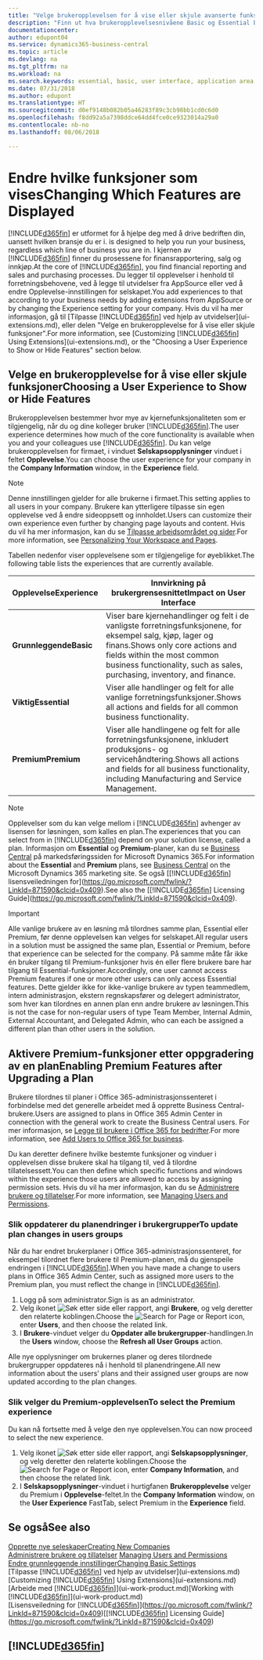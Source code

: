 ```yaml
---
title: "Velge brukeropplevelsen for å vise eller skjule avanserte funksjoner | Microsoft-dokumentasjon"
description: "Finn ut hva brukeropplevelsesnivåene Basic og Essential betyr for brukergrensesnittet, moduler og selskapet ditt."
documentationcenter: 
author: edupont04
ms.service: dynamics365-business-central
ms.topic: article
ms.devlang: na
ms.tgt_pltfrm: na
ms.workload: na
ms.search.keywords: essential, basic, user interface, application area, experience
ms.date: 07/31/2018
ms.author: edupont
ms.translationtype: HT
ms.sourcegitcommit: d0ef9148b082b05a46283f89c3cb98bb1cd0c6d0
ms.openlocfilehash: f8dd92a5a7398ddce64dd4fce0ce9323014a29a0
ms.contentlocale: nb-no
ms.lasthandoff: 08/06/2018

---
```

# <a name="changing-which-features-are-displayed"></a><span data-ttu-id="f86ca-103">Endre hvilke funksjoner som vises</span><span class="sxs-lookup"><span data-stu-id="f86ca-103">Changing Which Features are Displayed</span></span>
[!INCLUDE[d365fin](includes/d365fin_md.md)]<span data-ttu-id="f86ca-104"> er utformet for å hjelpe deg med å drive bedriften din, uansett hvilken bransje du er i.</span><span class="sxs-lookup"><span data-stu-id="f86ca-104"> is designed to help you run your business, regardless which line of business you are in.</span></span> <span data-ttu-id="f86ca-105">I kjernen av [!INCLUDE[d365fin](includes/d365fin_md.md)] finner du prosessene for finansrapportering, salg og innkjøp.</span><span class="sxs-lookup"><span data-stu-id="f86ca-105">At the core of [!INCLUDE[d365fin](includes/d365fin_md.md)], you find financial reporting and sales and purchasing processes.</span></span> <span data-ttu-id="f86ca-106">Du legger til opplevelser i henhold til forretningsbehovene, ved å legge til utvidelser fra AppSource eller ved å endre Opplevelse-innstillingen for selskapet.</span><span class="sxs-lookup"><span data-stu-id="f86ca-106">You add experiences to that according to your business needs by adding extensions from AppSource or by changing the Experience setting for your company.</span></span> <span data-ttu-id="f86ca-107">Hvis du vil ha mer informasjon, gå til [Tilpasse [!INCLUDE[d365fin](includes/d365fin_md.md)] ved hjelp av utvidelser](ui-extensions.md), eller delen "Velge en brukeropplevelse for å vise eller skjule funksjoner".</span><span class="sxs-lookup"><span data-stu-id="f86ca-107">For more information, see [Customizing [!INCLUDE[d365fin](includes/d365fin_md.md)] Using Extensions](ui-extensions.md), or the "Choosing a User Experience to Show or Hide Features" section below.</span></span>

## <a name="choosing-a-user-experience-to-show-or-hide-features"></a><span data-ttu-id="f86ca-108">Velge en brukeropplevelse for å vise eller skjule funksjoner</span><span class="sxs-lookup"><span data-stu-id="f86ca-108">Choosing a User Experience to Show or Hide Features</span></span>
<span data-ttu-id="f86ca-109">Brukeropplevelsen bestemmer hvor mye av kjernefunksjonaliteten som er tilgjengelig, når du og dine kolleger bruker [!INCLUDE[d365fin](includes/d365fin_md.md)].</span><span class="sxs-lookup"><span data-stu-id="f86ca-109">The user experience determines how much of the core functionality is available when you and your colleagues use [!INCLUDE[d365fin](includes/d365fin_md.md)].</span></span> <span data-ttu-id="f86ca-110">Du kan velge brukeropplevelsen for firmaet, i vinduet **Selskapsopplysninger** vinduet i feltet **Opplevelse**.</span><span class="sxs-lookup"><span data-stu-id="f86ca-110">You can choose the user experience for your company in the **Company Information** window, in the **Experience** field.</span></span>

> [!NOTE]  
> <span data-ttu-id="f86ca-111">Denne innstillingen gjelder for alle brukerne i firmaet.</span><span class="sxs-lookup"><span data-stu-id="f86ca-111">This setting applies to all users in your company.</span></span> <span data-ttu-id="f86ca-112">Brukere kan ytterligere tilpasse sin egen opplevelse ved å endre sideoppsett og innholdet.</span><span class="sxs-lookup"><span data-stu-id="f86ca-112">Users can customize their own experience even further by changing page layouts and content.</span></span> <span data-ttu-id="f86ca-113">Hvis du vil ha mer informasjon, kan du se [Tilpasse arbeidsområdet og sider](ui-personalization-user.md).</span><span class="sxs-lookup"><span data-stu-id="f86ca-113">For more information, see [Personalizing Your Workspace and Pages](ui-personalization-user.md).</span></span>  

<span data-ttu-id="f86ca-114">Tabellen nedenfor viser opplevelsene som er tilgjengelige for øyeblikket.</span><span class="sxs-lookup"><span data-stu-id="f86ca-114">The following table lists the experiences that are currently available.</span></span>

| <span data-ttu-id="f86ca-115">Opplevelse</span><span class="sxs-lookup"><span data-stu-id="f86ca-115">Experience</span></span> | <span data-ttu-id="f86ca-116">Innvirkning på brukergrensesnittet</span><span class="sxs-lookup"><span data-stu-id="f86ca-116">Impact on User Interface</span></span> |
| --- | --- |
| <span data-ttu-id="f86ca-117">**Grunnleggende**</span><span class="sxs-lookup"><span data-stu-id="f86ca-117">**Basic**</span></span> |<span data-ttu-id="f86ca-118">Viser bare kjernehandlinger og felt i de vanligste forretningsfunksjonene, for eksempel salg, kjøp, lager og finans.</span><span class="sxs-lookup"><span data-stu-id="f86ca-118">Shows only core actions and fields within the most common business functionality, such as sales, purchasing, inventory, and finance.</span></span> |
| <span data-ttu-id="f86ca-119">**Viktig**</span><span class="sxs-lookup"><span data-stu-id="f86ca-119">**Essential**</span></span> |<span data-ttu-id="f86ca-120">Viser alle handlinger og felt for alle vanlige forretningsfunksjoner.</span><span class="sxs-lookup"><span data-stu-id="f86ca-120">Shows all actions and fields for all common business functionality.</span></span>|
| <span data-ttu-id="f86ca-121">**Premium**</span><span class="sxs-lookup"><span data-stu-id="f86ca-121">**Premium**</span></span> |<span data-ttu-id="f86ca-122">Viser alle handlingene og felt for alle forretningsfunksjonene, inkludert produksjons- og servicehåndtering.</span><span class="sxs-lookup"><span data-stu-id="f86ca-122">Shows all actions and fields for all business functionality, including Manufacturing and Service Management.</span></span>|

> [!NOTE]  
> <span data-ttu-id="f86ca-123">Opplevelser som du kan velge mellom i [!INCLUDE[d365fin](includes/d365fin_md.md)] avhenger av lisensen for løsningen, som kalles en plan.</span><span class="sxs-lookup"><span data-stu-id="f86ca-123">The experiences that you can select from in [!INCLUDE[d365fin](includes/d365fin_md.md)] depend on your solution license, called a plan.</span></span> <span data-ttu-id="f86ca-124">Informasjon om **Essential** og **Premium**-planer, kan du se [Business Central](https://go.microsoft.com/fwlink/?linkid=870242) på markedsføringssiden for Microsoft Dynamics 365.</span><span class="sxs-lookup"><span data-stu-id="f86ca-124">For information about the **Essential** and **Premium** plans, see [Business Central](https://go.microsoft.com/fwlink/?linkid=870242) on the Microsoft Dynamics 365 marketing site.</span></span> <span data-ttu-id="f86ca-125">Se også [[!INCLUDE[d365fin](includes/d365fin_md.md)] lisensveiledningen for](https://go.microsoft.com/fwlink/?LinkId=871590&clcid=0x409).</span><span class="sxs-lookup"><span data-stu-id="f86ca-125">See also the [[!INCLUDE[d365fin](includes/d365fin_md.md)] Licensing Guide](https://go.microsoft.com/fwlink/?LinkId=871590&clcid=0x409).</span></span>

> [!IMPORTANT]  
> <span data-ttu-id="f86ca-126">Alle vanlige brukere av en løsning må tilordnes samme plan, Essential eller Premium, før denne opplevelsen kan velges for selskapet.</span><span class="sxs-lookup"><span data-stu-id="f86ca-126">All regular users in a solution must be assigned the same plan, Essential or Premium, before that experience can be selected for the company.</span></span> <span data-ttu-id="f86ca-127">På samme måte får ikke én bruker tilgang til Premium-funksjoner hvis én eller flere brukere bare har tilgang til Essential-funksjoner.</span><span class="sxs-lookup"><span data-stu-id="f86ca-127">Accordingly, one user cannot access Premium features if one or more other users can only access Essential features.</span></span> <span data-ttu-id="f86ca-128">Dette gjelder ikke for ikke-vanlige brukere av typen teammedlem, intern administrasjon, ekstern regnskapsfører og delegert administrator, som hver kan tilordnes en annen plan enn andre brukere av løsningen.</span><span class="sxs-lookup"><span data-stu-id="f86ca-128">This is not the case for non-regular users of type Team Member, Internal Admin, External Accountant, and Delegated Admin, who can each be assigned a different plan than other users in the solution.</span></span>

## <a name="enabling-premium-features-after-upgrading-a-plan"></a><span data-ttu-id="f86ca-129">Aktivere Premium-funksjoner etter oppgradering av en plan</span><span class="sxs-lookup"><span data-stu-id="f86ca-129">Enabling Premium Features after Upgrading a Plan</span></span>
<span data-ttu-id="f86ca-130">Brukere tilordnes til planer i Office 365-administrasjonssenteret i forbindelse med det generelle arbeidet med å opprette Business Central-brukere.</span><span class="sxs-lookup"><span data-stu-id="f86ca-130">Users are assigned to plans in Office 365 Admin Center in connection with the general work to create the Business Central users.</span></span> <span data-ttu-id="f86ca-131">For mer informasjon, se [Legge til brukere i Office 365 for bedrifter](https://support.office.com/en-us/article/Add-users-to-Office-365-for-business-435ccec3-09dd-4587-9ebd-2f3cad6bc2bc).</span><span class="sxs-lookup"><span data-stu-id="f86ca-131">For more information, see [Add Users to Office 365 for business](https://support.office.com/en-us/article/Add-users-to-Office-365-for-business-435ccec3-09dd-4587-9ebd-2f3cad6bc2bc).</span></span>

<span data-ttu-id="f86ca-132">Du kan deretter definere hvilke bestemte funksjoner og vinduer i opplevelsen disse brukere skal ha tilgang til, ved å tilordne tillatelsessett.</span><span class="sxs-lookup"><span data-stu-id="f86ca-132">You can then define which specific functions and windows within the experience those users are allowed to access by assigning permission sets.</span></span> <span data-ttu-id="f86ca-133">Hvis du vil ha mer informasjon, kan du se [Administrere brukere og tillatelser](ui-how-users-permissions.md).</span><span class="sxs-lookup"><span data-stu-id="f86ca-133">For more information, see [Managing Users and Permissions](ui-how-users-permissions.md).</span></span>

### <a name="to-update-plan-changes-in-users-groups"></a><span data-ttu-id="f86ca-134">Slik oppdaterer du planendringer i brukergrupper</span><span class="sxs-lookup"><span data-stu-id="f86ca-134">To update plan changes in users groups</span></span>
<span data-ttu-id="f86ca-135">Når du har endret brukerplaner i Office 365-administrasjonssenteret, for eksempel tilordnet flere brukere til Premium-planen, må du gjenspeile endringen i [!INCLUDE[d365fin](includes/d365fin_md.md)].</span><span class="sxs-lookup"><span data-stu-id="f86ca-135">When you have made a change to users plans in Office 365 Admin Center, such as assigned more users to the Premium plan, you must reflect the change in [!INCLUDE[d365fin](includes/d365fin_md.md)].</span></span>

1. <span data-ttu-id="f86ca-136">Logg på som administrator.</span><span class="sxs-lookup"><span data-stu-id="f86ca-136">Sign is as an administrator.</span></span>
2. <span data-ttu-id="f86ca-137">Velg ikonet ![Søk etter side eller rapport](media/ui-search/search_small.png "Søk etter side eller rapport"), angi **Brukere**, og velg deretter den relaterte koblingen.</span><span class="sxs-lookup"><span data-stu-id="f86ca-137">Choose the ![Search for Page or Report](media/ui-search/search_small.png "Search for Page or Report icon") icon, enter **Users**, and then choose the related link.</span></span>
3. <span data-ttu-id="f86ca-138">I **Brukere**-vinduet velger du **Oppdater alle brukergrupper**-handlingen.</span><span class="sxs-lookup"><span data-stu-id="f86ca-138">In the **Users** window, choose the **Refresh all User Groups** action.</span></span>

<span data-ttu-id="f86ca-139">Alle nye opplysninger om brukernes planer og deres tilordnede brukergrupper oppdateres nå i henhold til planendringene.</span><span class="sxs-lookup"><span data-stu-id="f86ca-139">All new information about the users’ plans and their assigned user groups are now updated according to the plan changes.</span></span>

### <a name="to-select-the-premium-experience"></a><span data-ttu-id="f86ca-140">Slik velger du Premium-opplevelsen</span><span class="sxs-lookup"><span data-stu-id="f86ca-140">To select the Premium experience</span></span>
<span data-ttu-id="f86ca-141">Du kan nå fortsette med å velge den nye opplevelsen.</span><span class="sxs-lookup"><span data-stu-id="f86ca-141">You can now proceed to select the new experience.</span></span>
1. <span data-ttu-id="f86ca-142">Velg ikonet ![Søk etter side eller rapport](media/ui-search/search_small.png "Søk etter side eller rapport"), angi **Selskapsopplysninger**, og velg deretter den relaterte koblingen.</span><span class="sxs-lookup"><span data-stu-id="f86ca-142">Choose the ![Search for Page or Report](media/ui-search/search_small.png "Search for Page or Report icon") icon, enter **Company Information**, and then choose the related link.</span></span>
2. <span data-ttu-id="f86ca-143">I **Selskapsopplysninger**-vinduet i hurtigfanen **Brukeropplevelse** velger du Premium i **Opplevelse**-feltet.</span><span class="sxs-lookup"><span data-stu-id="f86ca-143">In the **Company Information** window, on the **User Experience** FastTab, select Premium  in the **Experience** field.</span></span>

## <a name="see-also"></a><span data-ttu-id="f86ca-144">Se også</span><span class="sxs-lookup"><span data-stu-id="f86ca-144">See also</span></span>
[<span data-ttu-id="f86ca-145">Opprette nye seleskaper</span><span class="sxs-lookup"><span data-stu-id="f86ca-145">Creating New Companies</span></span>](about-new-company.md)  
<span data-ttu-id="f86ca-146">[Administrere brukere og tillatelser](ui-how-users-permissions.md)  </span><span class="sxs-lookup"><span data-stu-id="f86ca-146">[Managing Users and Permissions](ui-how-users-permissions.md)  </span></span>  
[<span data-ttu-id="f86ca-147">Endre grunnleggende innstillinger</span><span class="sxs-lookup"><span data-stu-id="f86ca-147">Changing Basic Settings</span></span>](ui-change-basic-settings.md)  
<span data-ttu-id="f86ca-148">[Tilpasse [!INCLUDE[d365fin](includes/d365fin_md.md)] ved hjelp av utvidelser](ui-extensions.md)</span><span class="sxs-lookup"><span data-stu-id="f86ca-148">[Customizing [!INCLUDE[d365fin](includes/d365fin_md.md)] Using Extensions](ui-extensions.md)</span></span>  
<span data-ttu-id="f86ca-149">[Arbeide med [!INCLUDE[d365fin](includes/d365fin_md.md)]](ui-work-product.md)</span><span class="sxs-lookup"><span data-stu-id="f86ca-149">[Working with [!INCLUDE[d365fin](includes/d365fin_md.md)]](ui-work-product.md)</span></span>  
<span data-ttu-id="f86ca-150">[Lisensveiledning for [!INCLUDE[d365fin](includes/d365fin_md.md)]](https://go.microsoft.com/fwlink/?LinkId=871590&clcid=0x409)</span><span class="sxs-lookup"><span data-stu-id="f86ca-150">[[!INCLUDE[d365fin](includes/d365fin_md.md)] Licensing Guide](https://go.microsoft.com/fwlink/?LinkId=871590&clcid=0x409)</span></span>

## [!INCLUDE[d365fin](includes/free_trial_md.md)]  

